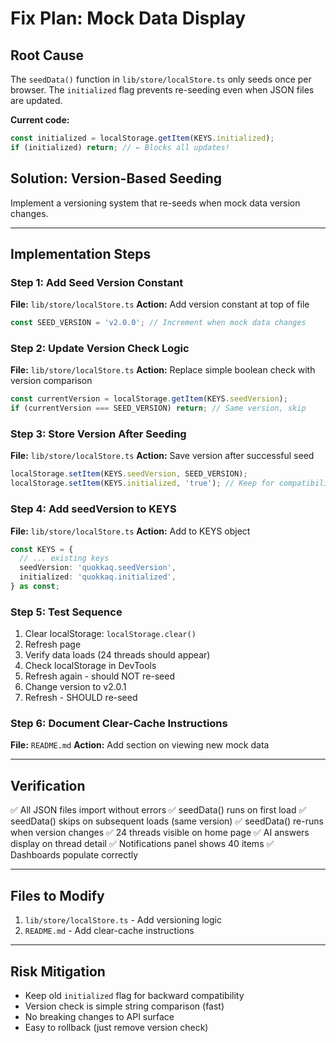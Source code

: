 # Fix Plan: Mock Data Display

## Root Cause

The `seedData()` function in `lib/store/localStore.ts` only seeds once per browser. The `initialized` flag prevents re-seeding even when JSON files are updated.

**Current code:**
```typescript
const initialized = localStorage.getItem(KEYS.initialized);
if (initialized) return; // ← Blocks all updates!
```

## Solution: Version-Based Seeding

Implement a versioning system that re-seeds when mock data version changes.

---

## Implementation Steps

### Step 1: Add Seed Version Constant
**File:** `lib/store/localStore.ts`
**Action:** Add version constant at top of file
```typescript
const SEED_VERSION = 'v2.0.0'; // Increment when mock data changes
```

### Step 2: Update Version Check Logic
**File:** `lib/store/localStore.ts`
**Action:** Replace simple boolean check with version comparison
```typescript
const currentVersion = localStorage.getItem(KEYS.seedVersion);
if (currentVersion === SEED_VERSION) return; // Same version, skip
```

### Step 3: Store Version After Seeding
**File:** `lib/store/localStore.ts`
**Action:** Save version after successful seed
```typescript
localStorage.setItem(KEYS.seedVersion, SEED_VERSION);
localStorage.setItem(KEYS.initialized, 'true'); // Keep for compatibility
```

### Step 4: Add seedVersion to KEYS
**File:** `lib/store/localStore.ts`
**Action:** Add to KEYS object
```typescript
const KEYS = {
  // ... existing keys
  seedVersion: 'quokkaq.seedVersion',
  initialized: 'quokkaq.initialized',
} as const;
```

### Step 5: Test Sequence
1. Clear localStorage: `localStorage.clear()`
2. Refresh page
3. Verify data loads (24 threads should appear)
4. Check localStorage in DevTools
5. Refresh again - should NOT re-seed
6. Change version to v2.0.1
7. Refresh - SHOULD re-seed

### Step 6: Document Clear-Cache Instructions
**File:** `README.md`
**Action:** Add section on viewing new mock data

---

## Verification

✅ All JSON files import without errors
✅ seedData() runs on first load
✅ seedData() skips on subsequent loads (same version)
✅ seedData() re-runs when version changes
✅ 24 threads visible on home page
✅ AI answers display on thread detail
✅ Notifications panel shows 40 items
✅ Dashboards populate correctly

---

## Files to Modify

1. `lib/store/localStore.ts` - Add versioning logic
2. `README.md` - Add clear-cache instructions

---

## Risk Mitigation

- Keep old `initialized` flag for backward compatibility
- Version check is simple string comparison (fast)
- No breaking changes to API surface
- Easy to rollback (just remove version check)
